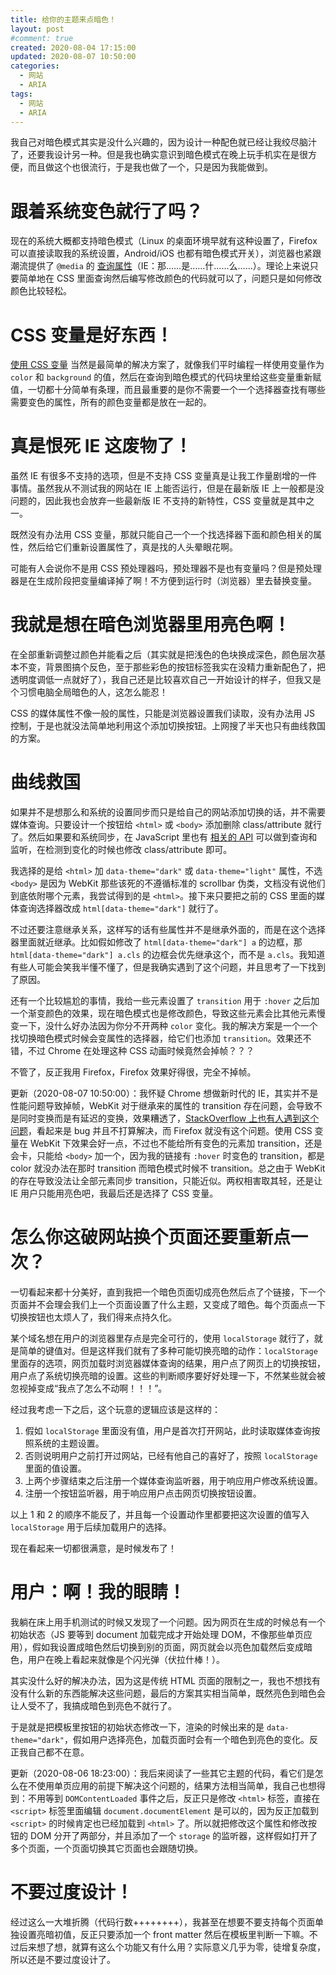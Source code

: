 ```yaml
---
title: 给你的主题来点暗色！
layout: post
#comment: true
created: 2020-08-04 17:15:00
updated: 2020-08-07 10:50:00
categories:
  - 网站
  - ARIA
tags:
  - 网站
  - ARIA
---
```

我自己对暗色模式其实是没什么兴趣的，因为设计一种配色就已经让我绞尽脑汁了，还要我设计另一种。但是我也确实意识到暗色模式在晚上玩手机实在是很方便，而且做这个也很流行，于是我也做了一个，只是因为我能做到。
<!--more-->
# 跟着系统变色就行了吗？

现在的系统大概都支持暗色模式（Linux 的桌面环境早就有这种设置了，Firefox 可以直接读取我的系统设置，Android/iOS 也都有暗色模式开关），浏览器也紧跟潮流提供了 `@media` 的 [查询属性](https://developer.mozilla.org/zh-CN/docs/Web/CSS/@media/prefers-color-scheme)（IE：那……是……什……么……）。理论上来说只要简单地在 CSS 里面查询然后编写修改颜色的代码就可以了，问题只是如何修改颜色比较轻松。

# CSS 变量是好东西！

[使用 CSS 变量](https://developer.mozilla.org/zh-CN/docs/Web/CSS/Using_CSS_custom_properties) 当然是最简单的解决方案了，就像我们平时编程一样使用变量作为 `color` 和 `background` 的值，然后在查询到暗色模式的代码块里给这些变量重新赋值，一切都十分简单有条理，而且最重要的是你不需要一个一个选择器查找有哪些需要变色的属性，所有的颜色变量都是放在一起的。

# 真是恨死 IE 这废物了！

虽然 IE 有很多不支持的选项，但是不支持 CSS 变量真是让我工作量剧增的一件事情。虽然我从不测试我的网站在 IE 上能否运行，但是在最新版 IE 上一般都是没问题的，因此我也会放弃一些最新版 IE 不支持的新特性，CSS 变量就是其中之一。

既然没有办法用 CSS 变量，那就只能自己一个一个找选择器下面和颜色相关的属性，然后给它们重新设置属性了，真是找的人头晕眼花啊。

可能有人会说你不是用 CSS 预处理器吗，预处理器不是也有变量吗？但是预处理器是在生成阶段把变量编译掉了啊！不方便到运行时（浏览器）里去替换变量。

# 我就是想在暗色浏览器里用亮色啊！

在全部重新调整过颜色并能看之后（其实就是把浅色的色块换成深色，颜色层次基本不变，背景图搞个反色，至于那些彩色的按钮标签我实在没精力重新配色了，把透明度调低一点就好了），我自己还是比较喜欢自己一开始设计的样子，但我又是个习惯电脑全局暗色的人，这怎么能忍！

CSS 的媒体属性不像一般的属性，只能是浏览器设置我们读取，没有办法用 JS 控制，于是也就没法简单地利用这个添加切换按钮。上网搜了半天也只有曲线救国的方案。

# 曲线救国

如果并不是想那么和系统的设置同步而只是给自己的网站添加切换的话，并不需要媒体查询。只要设计一个按钮给 `<html>` 或 `<body>` 添加删除 class/attribute 就行了。然后如果要和系统同步，在 JavaScript 里也有 [相关的 API](https://developer.mozilla.org/en-US/docs/Web/API/Window/matchMedia) 可以做到查询和监听，在检测到变化的时候也修改 class/attribute 即可。

我选择的是给 `<html>` 加 `data-theme="dark"` 或 `data-theme="light"` 属性，不选 `<body>` 是因为 WebKit 那些该死的不遵循标准的 scrollbar 伪类，文档没有说他们到底依附哪个元素，我尝试得到的是 `<html>`。接下来只要把之前的 CSS 里面的媒体查询选择器改成 `html[data-theme="dark"]` 就行了。

不过还要注意继承关系，这样写的话有些属性并不是继承外面的，而是在这个选择器里面就近继承。比如假如修改了 `html[data-theme="dark"] a` 的边框，那 `html[data-theme="dark"] a.cls` 的边框会优先继承这个，而不是 `a.cls`。我知道有些人可能会笑我半懂不懂了，但是我确实遇到了这个问题，并且思考了一下找到了原因。

还有一个比较尴尬的事情，我给一些元素设置了 `transition` 用于 `:hover` 之后加一个渐变颜色的效果，现在暗色模式也是修改颜色，导致这些元素会比其他元素慢变一下，没什么好办法因为你分不开两种 `color` 变化。我的解决方案是一个一个找切换暗色模式时候会变属性的选择器，给它们也添加 `transition`。效果还不错，不过 Chrome 在处理这种 CSS 动画时候竟然会掉帧？？？

不管了，反正我用 Firefox，Firefox 效果好得很，完全不掉帧。

更新（2020-08-07 10:50:00）：我怀疑 Chrome 想做新时代的 IE，其实并不是性能问题导致掉帧，WebKit 对于继承来的属性的 transition 存在问题，会导致不是同时变换而是有延迟的变换，效果糟透了，[StackOverflow 上也有人遇到这个问题](https://stackoverflow.com/a/36779404)，看起来是 bug 并且不打算解决，而 Firefox 就没有这个问题。使用 CSS 变量在 WebKit 下效果会好一点，不过也不能给所有变色的元素加 transition，还是会卡，只能给 `<body>` 加一个，因为我的链接有 `:hover` 时变色的 transition，都是 color 就没办法在那时 transition 而暗色模式时候不 transition。总之由于 WebKit 的存在导致没法让全部元素同步 transition，只能近似。两权相害取其轻，还是让 IE 用户只能用亮色吧，我最后还是选择了 CSS 变量。

# 怎么你这破网站换个页面还要重新点一次？

一切看起来都十分美好，直到我把一个暗色页面切成亮色然后点了个链接，下一个页面并不会理会我们上一个页面设置了什么主题，又变成了暗色。每个页面点一下切换按钮也太烦人了，我们得来点持久化。

某个域名想在用户的浏览器里存点是完全可行的，使用 `localStorage` 就行了，就是简单的键值对。但是这样我们就有了多种可能切换亮暗的动作：`localStorage` 里面存的选项，网页加载时浏览器媒体查询的结果，用户点了网页上的切换按钮，用户点了系统切换亮暗的设置。这些的判断顺序要好好处理一下，不然某些就会被忽视掉变成“我点了怎么不动啊！！！”。

经过我考虑一下之后，这个玩意的逻辑应该是这样的：

1. 假如 `localStorage` 里面没有值，用户是首次打开网站，此时读取媒体查询按照系统的主题设置。
2. 否则说明用户之前打开过网站，已经有他自己的喜好了，按照 `localStorage` 里面的值设置。
3. 上两个步骤结束之后注册一个媒体查询监听器，用于响应用户修改系统设置。
4. 注册一个按钮监听器，用于响应用户点击网页切换按钮设置。

以上 1 和 2 的顺序不能反了，并且每一个设置动作里都要把这次设置的值写入 `localStorage` 用于后续加载用户的选择。

现在看起来一切都很满意，是时候发布了！

# 用户：啊！我的眼睛！

我躺在床上用手机测试的时候又发现了一个问题。因为网页在生成的时候总有一个初始状态（JS 要等到 document 加载完成才开始处理 DOM，不像那些单页应用），假如我设置成暗色然后切换到别的页面，网页就会以亮色加载然后变成暗色，用户在晚上看起来就像是个闪光弹（伏拉什棒！）。

其实没什么好的解决办法，因为这是传统 HTML 页面的限制之一，我也不想找有没有什么新的东西能解决这些问题，最后的方案其实相当简单，既然亮色到暗色会让人受不了，我搞成暗色到亮色不就行了。

于是就是把模板里按钮的初始状态修改一下，渲染的时候出来的是 `data-theme="dark"`，假如用户选择亮色，加载页面时会有一个暗色到亮色的变化。反正我自己都不在意。

更新（2020-08-06 18:23:00）：我后来阅读了一些其它主题的代码，看它们是怎么在不使用单页应用的前提下解决这个问题的，结果方法相当简单，我自己也想得到：不用等到 `DOMContentLoaded` 事件之后，反正只是修改 `<html>` 标签，直接在 `<script>` 标签里面编辑 `document.documentElement` 是可以的，因为反正加载到 `<script>` 的时候肯定也已经加载到 `<html>` 了。所以就把修改这个属性和修改按钮的 DOM 分开了两部分，并且添加了一个 `storage` 的监听器，这样假如打开了多个页面，一个页面切换其它页面也会跟随切换。

# 不要过度设计！

经过这么一大堆折腾（代码行数++++++++），我甚至在想要不要支持每个页面单独设置亮暗初值，反正只要添加一个 front matter 然后在模板里判断一下嘛。不过后来想了想，就算有这么个功能又有什么用？实际意义几乎为零，徒增复杂度，所以还是不要过度设计了。


